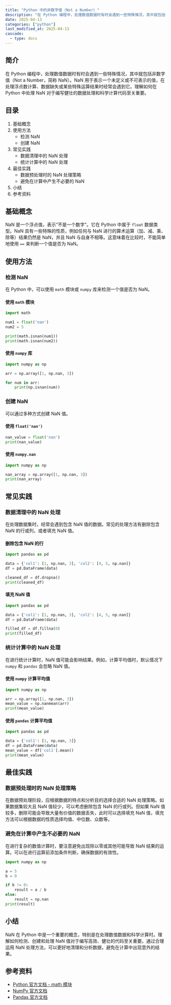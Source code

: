 ```yaml
---
title: "Python 中的非数字值（Not a Number）"
description: "在 Python 编程中，处理数值数据时有时会遇到一些特殊情况，其中就包括非数字值（Not a Number，简称 NaN）。NaN 用于表示一个未定义或不可表示的值，在处理浮点数计算、数据缺失或某些特殊运算结果时经常会遇到它。理解如何在 Python 中处理 NaN 对于编写健壮的数据处理和科学计算代码至关重要。"
date: 2025-04-13
categories: ["python"]
last_modified_at: 2025-04-13
cascade:
  - type: docs
---
```



## 简介
在 Python 编程中，处理数值数据时有时会遇到一些特殊情况，其中就包括非数字值（Not a Number，简称 NaN）。NaN 用于表示一个未定义或不可表示的值，在处理浮点数计算、数据缺失或某些特殊运算结果时经常会遇到它。理解如何在 Python 中处理 NaN 对于编写健壮的数据处理和科学计算代码至关重要。

<!-- more -->
## 目录
1. 基础概念
2. 使用方法
    - 检测 NaN
    - 创建 NaN
3. 常见实践
    - 数据清理中的 NaN 处理
    - 统计计算中的 NaN 处理
4. 最佳实践
    - 数据预处理时的 NaN 处理策略
    - 避免在计算中产生不必要的 NaN
5. 小结
6. 参考资料

## 基础概念
NaN 是一个浮点值，表示“不是一个数字”。它在 Python 中属于 `float` 数据类型。NaN 具有一些特殊的性质，例如任何与 NaN 进行的算术运算（加、减、乘、除等）结果仍然是 NaN，并且 NaN 与自身不相等。这意味着在比较时，不能简单地使用 `==` 来判断一个值是否为 NaN。

## 使用方法

### 检测 NaN
在 Python 中，可以使用 `math` 模块或 `numpy` 库来检测一个值是否为 NaN。

#### 使用 `math` 模块
```python
import math

num1 = float('nan')
num2 = 5

print(math.isnan(num1))  
print(math.isnan(num2))  
```

#### 使用 `numpy` 库
```python
import numpy as np

arr = np.array([1, np.nan, 3])

for num in arr:
    print(np.isnan(num))  
```

### 创建 NaN
可以通过多种方式创建 NaN 值。

#### 使用 `float('nan')`
```python
nan_value = float('nan')
print(nan_value)  
```

#### 使用 `numpy.nan`
```python
import numpy as np

nan_array = np.array([1, np.nan, 3])
print(nan_array)  
```

## 常见实践

### 数据清理中的 NaN 处理
在处理数据集时，经常会遇到包含 NaN 值的数据。常见的处理方法有删除包含 NaN 的行或列，或者填充 NaN 值。

#### 删除包含 NaN 的行
```python
import pandas as pd

data = {'col1': [1, np.nan, 3], 'col2': [4, 5, np.nan]}
df = pd.DataFrame(data)

cleaned_df = df.dropna()
print(cleaned_df)  
```

#### 填充 NaN 值
```python
import pandas as pd

data = {'col1': [1, np.nan, 3], 'col2': [4, 5, np.nan]}
df = pd.DataFrame(data)

filled_df = df.fillna(0)
print(filled_df)  
```

### 统计计算中的 NaN 处理
在进行统计计算时，NaN 值可能会影响结果。例如，计算平均值时，默认情况下 `numpy` 和 `pandas` 会忽略 NaN 值。

#### 使用 `numpy` 计算平均值
```python
import numpy as np

arr = np.array([1, np.nan, 3])
mean_value = np.nanmean(arr)
print(mean_value)  
```

#### 使用 `pandas` 计算平均值
```python
import pandas as pd

data = {'col1': [1, np.nan, 3]}
df = pd.DataFrame(data)
mean_value = df['col1'].mean()
print(mean_value)  
```

## 最佳实践

### 数据预处理时的 NaN 处理策略
在数据预处理阶段，应根据数据的特点和分析目的选择合适的 NaN 处理策略。如果数据集较大且 NaN 值较少，可以考虑删除包含 NaN 的行或列。但如果 NaN 值较多，删除可能会导致大量有价值的数据丢失，此时可以选择填充 NaN 值，填充方法可以根据数据的性质选择均值、中位数、众数等。

### 避免在计算中产生不必要的 NaN
在进行复杂的数值计算时，要注意避免出现除以零或其他可能导致 NaN 结果的运算。可以在进行运算前添加条件判断，确保数据的有效性。

```python
import numpy as np

a = 5
b = 0

if b != 0:
    result = a / b
else:
    result = np.nan
print(result)  
```

## 小结
NaN 在 Python 中是一个重要的概念，特别是在处理数值数据和科学计算时。理解如何检测、创建和处理 NaN 值对于编写高效、健壮的代码至关重要。通过合理运用 NaN 处理方法，可以更好地清理和分析数据，避免在计算中出现意外的结果。

## 参考资料
- [Python 官方文档 - math 模块](https://docs.python.org/3/library/math.html)
- [NumPy 官方文档](https://numpy.org/doc/)
- [Pandas 官方文档](https://pandas.pydata.org/docs/)